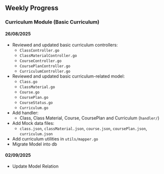 ## Weekly Progress 

### Curriculum Module (Basic Curriculum)

#### 26/08/2025

- Reviewed and updated basic curriculum controllers:
	- `ClassController.go`
	- `ClassMaterialController.go`
	- `CourseController.go`
	- `CoursePlanController.go`
	- `CurriculumController.go`
- Reviewed and updated basic curriculum-related model:
	- `Class.go`
	- `ClassMaterial.go`
	- `Course.go`
	- `CoursePlan.go`
	- `CourseStatus.go`
	- `Curriculum.go`
- Add handler:
	- Class, Class Material, Course, CoursePlan and Curriculum (`handler/`)
- Add Mock data files:
	- `class.json`, `classMaterial.json`, `course.json`, `coursePlan.json`, `curriculum.json`
- Add curriculum utilities in `utils/mapper.go`
- Migrate Model into db

#### 02/09/2025

- Update Model Relation